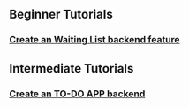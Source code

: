 ## Beginner Tutorials

### [Create an Waiting List backend feature](/tutorials/waiting-list)

## Intermediate Tutorials

### [Create an TO-DO APP backend](/tutorials/to-do-app)